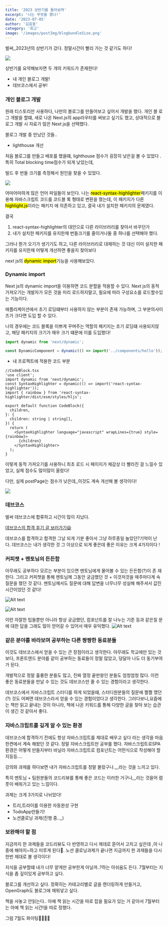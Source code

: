 ```yaml
---
title: '2023 상반기를 돌아보며'
excerpt: '나는 무엇을 했나!'
date: '2023-07-05'
author: '김효중'
category: '회고'
image: '/images/postImg/blogbundleSize.png'
---
```


벌써,,2023년의 상반기가 갔다. 정말시간이 빨리 가는 것 같기도 하다!

![](https://encrypted-tbn0.gstatic.com/images?q=tbn:ANd9GcQz0ozkpyV1_StLafJD0f2R8yvd3XNsWi_YhQ&usqp=CAU)

상반기를 요약해보자면 두 개의 키워드가 존재한다!

- 내 개인 블로그 개발!
- 데브코스에서 공부!

### 개인 블로그 개발

원래 티스토리만 사용하다, 나만의 블로그를 만들어보고 싶어서 개발을 했다. 개인 블
로그 개발을 할떄, 새로 나온 Next.js의 app라우터를 써보고 싶기도 했고, 상대적으로
블로그 개발 시 자료가 많은 Next js을 선택했다.

블로그 개발 중 만났던 것들..

- lighthouse 개선

처음 블로그를 만들고 배포를 했을떄, lighthouse 점수가 굉장히 낮은걸 볼 수 있었다
. 특히 Total blocking time점수가 되게 낮았는데,

빌드 후 번들 크기를 측정해서 원인을 찾을 수 있었다.

![](/images/postImg/blogbundleSize.png)

어마어마하게 많은 언어 파일들이 보인다. 나는
<mark>react-syntax-highlighter</mark>패키지를 이용해 자바스크립트 코드를 코드블
록 형태로 변환을 했는데, 이 패키지가 다른 <mark>highlight.js</mark>이라는 패키지
에 의존하고 있고, 결국 내가 설치한 패키지의 문제였다.

결국

1. react-syntax-highlighter의 대안으로 다른 라이브러리를 찾아서 바꾸던가
2. 내가 설치한 패키지를 유지한채 번들크기를 줄이거나둘 중 하나를 선택해야 했다.

그러나 뭔가 오기가 생기기도 하고, 다른 라이브러리로 대채하는 것 대신 이미 설치한
패키지를 유지한채 어떻게 개선하면 좋을지 찾아보다

next js의 <mark>dynamic import</mark>기능을 사용해보았다.

### Dynamic import

Next js의 dynamic import을 이용하면 코드 분할을 적용할 수 있다. Next js의 동적가져오기는 개발자가 모든 것을 미리 로드하지말고, 필요에 따라 구성요소를 로드할수있는 기능이다.

애플리케이션에서 초기 로딩떄부터 사용하지 않는 부분이 존재 가능하며, 그 부분의사이즈가 크다면 도입 할 수 있다.

나의 경우에는 코드 블록을 이쁘게 꾸며주는 역할의 패키지는 초기 로딩떄 사용되지않고, 해당 패키지의 크기가 매우 크기 떄문에 이를 도입했다!

```js
import dynamic from 'next/dynamic';

const DynamicComponent = dynamic(() => import('../components/hello'));
```

- 내 프로젝트에 적용한 코드 부분

```tsx
//CodeBlock.tsx
'use client';
import dynamic from 'next/dynamic';
const SyntaxHighlighter = dynamic(() => import('react-syntax-highlighter'));
import { rainbow } from 'react-syntax-highlighter/dist/esm/styles/hljs';

export default function CodeBlock({
  children,
}: {
  children: string | string[],
}) {
  return (
    <SyntaxHighlighter language="javascript" wrapLines={true} style={rainbow}>
      {children}
    </SyntaxHighlighter>
  );
}
```

이렇게 동적 가져오기를 사용하니 최초 로드 시 페이지가 체감상 더 빨라진 걸 느낄수 있었고, 실제 점수도 많이많이 올랐다!

다만, 실제 postPage는 점수가 낮은데,,이것도 계속 개선해 볼 생각이다!

![](/images/postImg/lighthouse.webp)

### 데브코스

벌써 데브코스에 합류하고 시간이 많이 지났다.

[데브코스의 합격 후기 글 보러가기😃](https://khj0426.tistory.com/240)

데브코스를 합격하고 합격한 그날 되게 기분 좋아서 그냥 하루종일 놀았던?기억이 난
다. 데브코스는 내가 생각한 것 그 이상으로 되게 좋은데 좋은 이유는 크게 4가지이다
!

### 커피챗 + 멘토님의 든든함

아무래도 공부하다 모르는 부분이 있으면 멘토님에게 물어볼 수 있는 든든함(?)이 존
재한다. 그리고 커피챗을 통해 멘토님께 그동안 궁금했던 것 + 이것저것을 매주마다계
속 질문을 했던 것 같다. 멘토님께서도 질문에 대해 답변을 너무너무 성실해 해주셔서
값진 시간이었던 것 같다!

![Alt text](/images/postImg/QA1.webp)

![Alt text](/images/postImg/QA2.webp)

이런 자잘한 팁들뿐만 아니라 항상 궁금했던, 컴포넌트를 잘 나누는 기준 등과 같은질
문에 대한 답을 그래도 많이 얻어갈 수 있어서 매우 유익했다.
![Alt text](/images/postImg/QA3.webp)

### 같은 분야를 바라보며 공부하는 다른 짱짱한 동료분들

이것도 데브코스에서 얻을 수 있는 큰 장점이라고 생각한다. 아무래도 학교에만 있는 것보다, 프론트엔드 분야를 같이 공부하는 동료들이 정말 많았고, 덩달아 나도 더 동기부여가 된다.

개발적으로 정말 훌륭한 분들도 많고, 진짜 열정 끝판왕인 분들도 엄청엄청 많다. 이런 좋은 동료분들을 만날 수 있는 것도 데브코스만 줄 수 있는 경험이라고 생각한다.

데브코스에서 자바스크립트 스터디를 하게 되었을떄, 스터디원분들의 질문에 쩔쩔 맸던(?) 것도 어쩌면 데브코스라서 얻을 수 있는 경험이었다고 생각한다. 그러다보니,요즘에는 책만 읽고 끝내는 것이 아니라, 책에 나온 키워드를 통해 다양한 글을 찾아
보는 습관이 생긴 것 같아서 좋다.

### 자바스크립트를 깊게 알 수 있는 환경

데브코스에 합격하기 전에도 항상 자바스크립트를 제대로 배우고 싶다 라는 생각을 마음 한켠에서 계속 해왔던 것 같다. 정말 자바스크립트만 공부를 했다. 자바스크립트로SPA환경은 어떻게 만들지부터 바닐라 자바스크립트로 컴포넌트는 어떤식으로 작성해야
할지등등....

강의와 과제를 하다보면 내가 자바스크립트를 정말 몰랐구나.,,,라는 것을 느끼고 있다.

특히 멘토님 + 팀원분들의 코드리뷰를 통해 좋은 코드는 이러한 거구나,,,라는 것을어
렴풋이 배워가고 있는 느낌이다.

과제는 크게 3가지로 나뉘었다!

- 트리,트라이를 이용한 자동완성 구현
- TodoApp만들기!
- 노션클로닝 과제(진행 중..,,)

### 보완해야 할 점

지금까지 한 과제들을 코드리뷰도 다 반영하고 다시 제데로 뜯어서 고치고 싶은데 ,아 나중에 해야지~하고 미루게 된다🤣. 노션 클로닝과제가 끝나면 지금까지 한 과제들을 다시 한번 제대로 볼 생각이다!

지식을 공부할떄 내가 너무 얕게만 공부한게 아닐까..?하는 아쉬움도 든다. 7월부터는 지식을 좀 깊이있게 공부하고 싶다.

블로그를 개선하고 싶다. 정확히는 카테고리별로 글을 랜더링하게 만들거고, OpenGraph도 블로그에 채워넣고 싶다.

책을 사놓고 안읽는다.. 아예 책 읽는 시간을 따로 잡을 필요가 있는 거 같아서 7월부터는 아예 책 읽는 시간!을 따로 정했다.

그럼 7월도 화이팅💪💪💪💪
